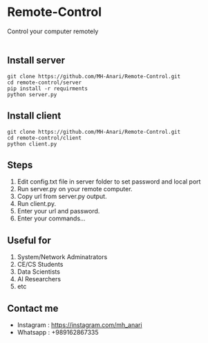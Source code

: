 # Remote-Control
Control your computer remotely
<br><br>
## Install server
```
git clone https://github.com/MH-Anari/Remote-Control.git
cd remote-control/server
pip install -r requirments
python server.py
```

## Install client
```
git clone https://github.com/MH-Anari/Remote-Control.git
cd remote-control/client
python client.py
```

## Steps
1. Edit config.txt file in server folder to set password and local port
2. Run server.py on your remote computer.
3. Copy url from server.py output.
4. Run client.py.
5. Enter your url and password.
6. Enter your commands...

## Useful for
1. System/Network Adminatrators
2. CE/CS Students
3. Data Scientists
4. AI Researchers
5. etc

## Contact me
- Instagram : https://instagram.com/mh_anari
- Whatsapp : +989162867335
